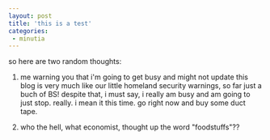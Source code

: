 ```yaml
---
layout: post
title: 'this is a test'
categories:
 - minutia
---
```


so here are two random thoughts:



1. me warning you that i'm going to get busy and might not update this blog is very much like our little homeland security warnings, so far just a buch of BS! despite that, i must say, i really am busy and am going to just stop. really. i mean it this time. go right now and buy some duct tape.



2. who the hell, what economist, thought up the word "foodstuffs"??

